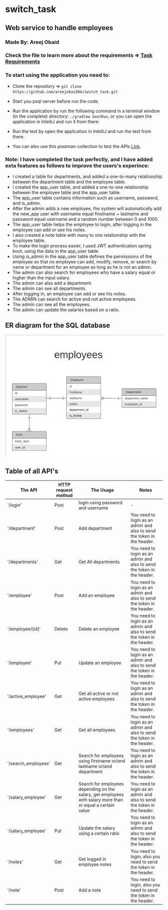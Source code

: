 # switch_task


## Web service to handle employees


### Made By: Areej Obaid


### Check the file to learn more about the requirements =>  [Task Requirements](https://drive.google.com/file/d/1X-yXeJw4FegF9ADyUYsFUfJ8IlXXxAqN/view?usp=sharing)


### To start using the application you need to:

* Clone the repository => `git clone https://github.com/areejobaid94/switch_task.git`

* Start you psql server before run the code.

* Run the application by run the following command in a terminal window (in the complete) directory: `./gradlew bootRun`, or you can open the application in IntelliJ and run it from there.

* Run the test by open the application in IntelliJ and run the test from there.

* You can also use this postman-collection to test the APIs [Link]("https://drive.google.com/file/d/1BhtA3YD0yQrvN0aeu1RFg7mVxUC_AAXv/view?usp=sharing").

### Note: I have completed the task perfectly, and I have added exta features as follows to improve the users's experince:

* I created a table for departments, and added a one-to-many relationship between the department table and the employee table.
* I created the app_user table, and added a one-to-one relationship between the employee table and the app_user table.
* The app_user table contains information such as username, password, and is_adimn.
* After the admin adds a new employee, the system will automatically add the new_app user with username equal finstname + lastname and password equal username and a random number between 0 and 1000.
* The app_user table helps the employee to login, after logging in the employee can add or see his notes.
* I also created a note table with many to one relationship with the employee table.
* To make the login process easier, I used JWT authentication spring boot, using the data in the app_user table.
* Using is_admin in the app_user table defines the permissions of the employee so that no employee can add, modify, remove, or search by name or department for an employee as long as he is not an admin.
* The admin can also search for employees who have a salary equal or higher than the input salary.
* The admin can also add a department.
* The admin can see all departments.
* After logging in, an employee can add or see his notes.
* The ADMIN can search for active and not active employees.
* The admin can see all the employees.
* The admin can update the salaries based on a ratio.

## ER diagram for the SQL database

![](img/Employees_Schema.png)

## Table of all API's

| The API | HTTP request method | The Usage | Notes |
|---------| ------------------- |-----------|-------|
| '/login' | Post | login using password and username |-|
| '/department' | Post | Add department | You need to login as an admin and also to send the token in the header. |
| '/departments' | Get | Get All departments | You need to login as an admin and also to send the token in the header. |      
| '/employee' | Post | Add an employee | You need to login as an admin and also to send the token in the header. |
| '/employee/{id}' | Delete | Delete an employee | You need to login as an admin and also to send the token in the header. |
| '/employee' | Put | Update an employee | You need to login as an admin and also to send the token in the header. |
| '/active_employee' | Get | Get all active or not active employees | You need to login as an admin and also to send the token in the header. |
| '/employees' | Get | Get all employees | You need to login as an admin and also to send the token in the header. |
| '/search_employees' | Get | Search for employees using firstname or/and lastname or/and department | You need to login as an admin and also to send the token in the header. |
| '/salary_employee' | Get | Search for employees depending on the salary, get employees with salary more than or equal a certain value | You need to login as an admin and also to send the token in the header. |
| '/salary_employee' | Put | Update the salary using a certain ratio | You need to login as an admin and also to send the token in the header. |
| '/notes' | Get | Get logged in employee notes | You need to login, also you need to send the token in the header. |
| '/note' | Post | Add a note | You need to login, also you need to send the token in the header. |